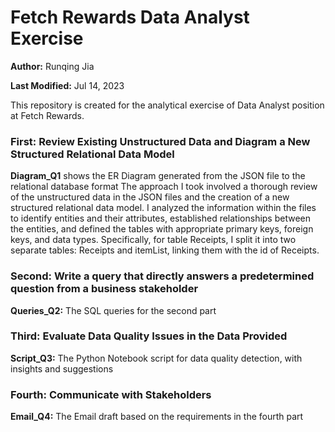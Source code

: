 # Fetch Rewards Data Analyst Exercise
__Author:__ Runqing Jia

__Last Modified:__ Jul 14, 2023

This repository is created for the analytical exercise of Data Analyst position at Fetch Rewards.

### First: Review Existing Unstructured Data and Diagram a New Structured Relational Data Model
__Diagram_Q1__ shows the ER Diagram generated from the JSON file to the relational database format
The approach I took involved a thorough review of the unstructured data in the JSON files and the creation of a new structured relational data model. I analyzed the information within the files to identify entities and their attributes, established relationships between the entities, and defined the tables with appropriate primary keys, foreign keys, and data types.
Specifically, for table Receipts, I split it into two separate tables: Receipts and itemList, linking them with the id of Receipts.

### Second: Write a query that directly answers a predetermined question from a business stakeholder
__Queries_Q2:__ The SQL queries for the second part

### Third: Evaluate Data Quality Issues in the Data Provided
__Script_Q3:__ The Python Notebook script for data quality detection, with insights and suggestions

### Fourth: Communicate with Stakeholders
__Email_Q4:__ The Email draft based on the requirements in the fourth part
